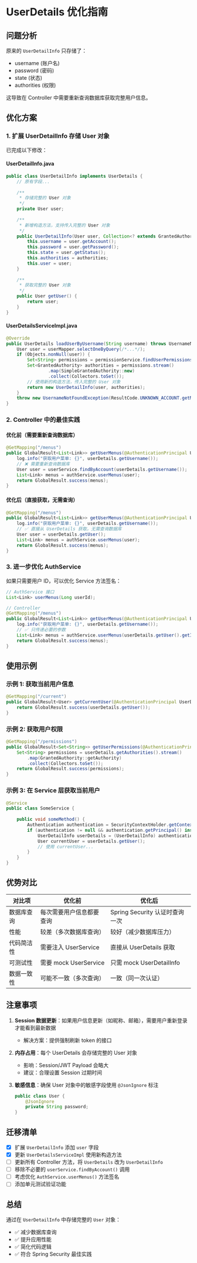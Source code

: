 # UserDetails 优化指南

## 问题分析

原来的 `UserDetailInfo` 只存储了：
- username (账户名)
- password (密码)
- state (状态)
- authorities (权限)

这导致在 Controller 中需要重新查询数据库获取完整用户信息。

## 优化方案

### 1. 扩展 UserDetailInfo 存储 User 对象

已完成以下修改：

#### UserDetailInfo.java
```java
public class UserDetailInfo implements UserDetails {
    // 原有字段...
    
    /**
     * 存储完整的 User 对象
     */
    private User user;
    
    /**
     * 新增构造方法，支持传入完整的 User 对象
     */
    public UserDetailInfo(User user, Collection<? extends GrantedAuthority> authorities) {
        this.username = user.getAccount();
        this.password = user.getPassword();
        this.state = user.getStatus();
        this.authorities = authorities;
        this.user = user;
    }
    
    /**
     * 获取完整的 User 对象
     */
    public User getUser() {
        return user;
    }
}
```

#### UserDetailsServiceImpl.java
```java
@Override
public UserDetails loadUserByUsername(String username) throws UsernameNotFoundException {
    User user = userMapper.selectOneByQuery(/*...*/);
    if (Objects.nonNull(user)) {
        Set<String> permissions = permissionService.findUserPermissionsByIdUser(user.getId());
        Set<GrantedAuthority> authorities = permissions.stream()
                .map(SimpleGrantedAuthority::new)
                .collect(Collectors.toSet());
        // 使用新的构造方法，传入完整的 User 对象
        return new UserDetailInfo(user, authorities);
    }
    throw new UsernameNotFoundException(ResultCode.UNKNOWN_ACCOUNT.getMessage());
}
```

### 2. Controller 中的最佳实践

#### 优化前（需要重新查询数据库）
```java
@GetMapping("/menus")
public GlobalResult<List<Link>> getUserMenus(@AuthenticationPrincipal UserDetails userDetails) {
    log.info("获取用户菜单: {}", userDetails.getUsername());
    // ❌ 需要重新查询数据库
    User user = userService.findByAccount(userDetails.getUsername());
    List<Link> menus = authService.userMenus(user);
    return GlobalResult.success(menus);
}
```

#### 优化后（直接获取，无需查询）
```java
@GetMapping("/menus")
public GlobalResult<List<Link>> getUserMenus(@AuthenticationPrincipal UserDetailInfo userDetails) {
    log.info("获取用户菜单: {}", userDetails.getUsername());
    // ✅ 直接从 UserDetails 获取，无需查询数据库
    User user = userDetails.getUser();
    List<Link> menus = authService.userMenus(user);
    return GlobalResult.success(menus);
}
```

### 3. 进一步优化 AuthService

如果只需要用户 ID，可以优化 Service 方法签名：

```java
// AuthService 接口
List<Link> userMenus(Long userId);

// Controller
@GetMapping("/menus")
public GlobalResult<List<Link>> getUserMenus(@AuthenticationPrincipal UserDetailInfo userDetails) {
    log.info("获取用户菜单: {}", userDetails.getUsername());
    // ✅ 只传递必要的参数
    List<Link> menus = authService.userMenus(userDetails.getUser().getId());
    return GlobalResult.success(menus);
}
```

## 使用示例

### 示例 1: 获取当前用户信息
```java
@GetMapping("/current")
public GlobalResult<User> getCurrentUser(@AuthenticationPrincipal UserDetailInfo userDetails) {
    return GlobalResult.success(userDetails.getUser());
}
```

### 示例 2: 获取用户权限
```java
@GetMapping("/permissions")
public GlobalResult<Set<String>> getUserPermissions(@AuthenticationPrincipal UserDetailInfo userDetails) {
    Set<String> permissions = userDetails.getAuthorities().stream()
        .map(GrantedAuthority::getAuthority)
        .collect(Collectors.toSet());
    return GlobalResult.success(permissions);
}
```

### 示例 3: 在 Service 层获取当前用户
```java
@Service
public class SomeService {
    
    public void someMethod() {
        Authentication authentication = SecurityContextHolder.getContext().getAuthentication();
        if (authentication != null && authentication.getPrincipal() instanceof UserDetailInfo) {
            UserDetailInfo userDetails = (UserDetailInfo) authentication.getPrincipal();
            User currentUser = userDetails.getUser();
            // 使用 currentUser...
        }
    }
}
```

## 优势对比

| 对比项 | 优化前 | 优化后 |
|--------|--------|--------|
| 数据库查询 | 每次需要用户信息都要查询 | Spring Security 认证时查询一次 |
| 性能 | 较差（多次数据库查询） | 较好（减少数据库压力） |
| 代码简洁性 | 需要注入 UserService | 直接从 UserDetails 获取 |
| 可测试性 | 需要 mock UserService | 只需 mock UserDetailInfo |
| 数据一致性 | 可能不一致（多次查询） | 一致（同一次认证） |

## 注意事项

1. **Session 数据更新**：如果用户信息更新（如昵称、邮箱），需要用户重新登录才能看到最新数据
   - 解决方案：提供强制刷新 token 的接口
   
2. **内存占用**：每个 UserDetails 会存储完整的 User 对象
   - 影响：Session/JWT Payload 会略大
   - 建议：合理设置 Session 过期时间

3. **敏感信息**：确保 User 对象中的敏感字段使用 `@JsonIgnore` 标注
   ```java
   public class User {
       @JsonIgnore
       private String password;
   }
   ```

## 迁移清单

- [x] 扩展 `UserDetailInfo` 添加 `user` 字段
- [x] 更新 `UserDetailsServiceImpl` 使用新构造方法
- [ ] 更新所有 Controller 方法，将 `UserDetails` 改为 `UserDetailInfo`
- [ ] 移除不必要的 `userService.findByAccount()` 调用
- [ ] 考虑优化 `AuthService.userMenus()` 方法签名
- [ ] 添加单元测试验证功能

## 总结

通过在 `UserDetailInfo` 中存储完整的 `User` 对象：
- ✅ 减少数据库查询
- ✅ 提升应用性能
- ✅ 简化代码逻辑
- ✅ 符合 Spring Security 最佳实践

